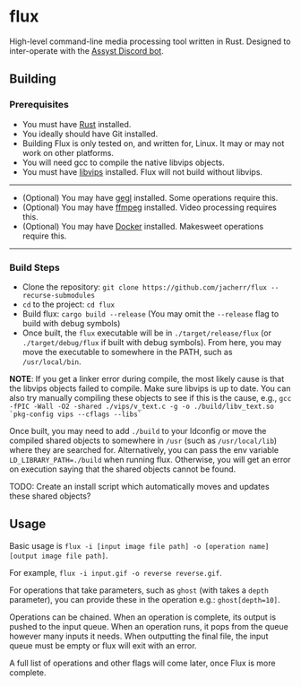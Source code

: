 # flux

High-level command-line media processing tool written in Rust. Designed to inter-operate with the [Assyst Discord bot](https://github.com/jacherr/assyst2).

## Building

### Prerequisites
- You must have [Rust](https://rust-lang.org) installed.
- You ideally should have Git installed.
- Building Flux is only tested on, and written for, Linux. It may or may not work on other platforms.
- You will need gcc to compile the native libvips objects.
- You must have [libvips](https://github.com/libvips/libvips) installed. Flux will not build without libvips.
---
- (Optional) You may have [gegl](https://www.gegl.org/) installed. Some operations require this.
- (Optional) You may have [ffmpeg](https://ffmpeg.org) installed. Video processing requires this.
- (Optional) You may have [Docker](https://www.docker.com/) installed. Makesweet operations require this.

---
### Build Steps
- Clone the repository: `git clone https://github.com/jacherr/flux --recurse-submodules`
- `cd` to the project: `cd flux`
- Build flux: `cargo build --release` (You may omit the `--release` flag to build with debug symbols)
- Once built, the `flux` executable will be in `./target/release/flux` (or `./target/debug/flux` if built with debug symbols). From here, you may move the executable to somewhere in the PATH, such as `/usr/local/bin`.

**NOTE**: If you get a linker error during compile, the most likely cause is that the libvips objects failed to compile. Make sure libvips is up to date. You can also try manually compiling these objects to see if this is the cause, e.g., ``gcc -fPIC -Wall -O2 -shared ./vips/v_text.c -g -o ./build/libv_text.so `pkg-config vips --cflags --libs` ``

Once built, you may need to add `./build` to your ldconfig or move the compiled shared objects to somewhere in `/usr` (such as `/usr/local/lib`) where they are searched for.
Alternatively, you can pass the env variable `LD_LIBRARY_PATH=./build` when running flux. Otherwise, you will get an error on execution saying that the shared objects cannot be found.

TODO: Create an install script which automatically moves and updates these shared objects?

## Usage
Basic usage is `flux -i [input image file path] -o [operation name] [output image file path]`.

For example, `flux -i input.gif -o reverse reverse.gif`.

For operations that take parameters, such as `ghost` (with takes a `depth` parameter), you can provide these in the operation e.g.: `ghost[depth=10]`.

Operations can be chained. When an operation is complete, its output is pushed to the input queue. When an operation runs, it pops from the queue however many inputs it needs. When outputting the final file, the input queue must be empty or flux will exit with an error.

A full list of operations and other flags will come later, once Flux is more complete.